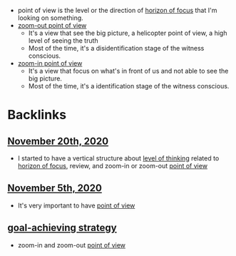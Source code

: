 - point of view is the level or the direction of [horizon of focus](<horizon of focus.md>) that I'm looking on something.
- [zoom-out point of view](<zoom-out point of view.md>)
    - It's a view that see the big picture, a helicopter point of view, a high level of seeing the truth
    - Most of the time, it's a disidentification stage of the witness conscious.
- [zoom-in point of view](<zoom-in point of view.md>)
    - It's a view that focus on what's in front of us and not able to see the big picture.
    - Most of the time, it's a identification stage of the witness conscious.

# Backlinks
## [November 20th, 2020](<November 20th, 2020.md>)
- I started to have a vertical structure about [level of thinking](<level of thinking.md>) related to [horizon of focus](<horizon of focus.md>), review, and zoom-in or zoom-out [point of view](<point of view.md>)

## [November 5th, 2020](<November 5th, 2020.md>)
- It's very important to have [point of view](<point of view.md>)

## [goal-achieving strategy](<goal-achieving strategy.md>)
- zoom-in and zoom-out [point of view](<point of view.md>)

